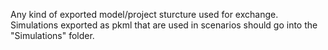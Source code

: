 Any kind of exported model/project sturcture used for exchange. Simulations exported as pkml that are used in scenarios should go into the "Simulations" folder.